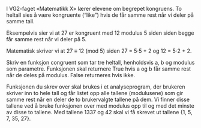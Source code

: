 I VG2-faget «Matematikk X» lærer elevene om begrepet kongruens. To heltall sies å være kongruente (“like”) hvis de får samme rest når vi deler på samme tall.

Eksempelvis sier vi at 27 er kongruent med 12 modulus 5 siden siden begge får samme rest når vi deler på 5.

Matematisk skriver vi at  27 ≡ 12 (mod 5)  siden  27 = 5⋅5 + 2  og  12 = 5⋅2 + 2.

Skriv en funksjon congruent som tar tre heltall, henholdsvis  a, b  og  modulus  som parametre. Funksjonen skal returnere True hvis a og b får samme rest når de deles på modulus. False returneres hvis ikke.


Funksjonen du skrev over skal brukes i et analyseprogram, der brukeren skriver inn to hele tall og får listet opp alle tallene (modulusene) som gir samme rest når en deler de to brukervalgte tallene på dem. Vi finner disse tallene ved å bruke funksjonen over med modulus opp til og med det minste av disse to tallene.
Med tallene 1337 og 42 skal vi få skrevet ut tallene {1, 5, 7, 35, 27}.